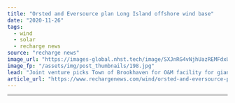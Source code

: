 ```yaml
---
title: "Orsted and Eversource plan Long Island offshore wind base"
date: "2020-11-26"
tags: 
  - wind
  - solar
  - recharge news
source: "recharge news"
image_url: "https://images-global.nhst.tech/image/SXJnRG4vNjhUazREMFdxUUsxdUV3Rm1OU2FQTFMzSHNuT2tsd0MvOS9qbz0=/nhst/binary/3981dd2565dfcf207ddfaad7a6a44b7a"
image_fp: "/assets/img/post_thumbnails/198.jpg"
lead: "Joint venture picks Town of Brookhaven for O&M facility for giant Sunrise Wind project"
article_url: "https://www.rechargenews.com/wind/orsted-and-eversource-plan-long-island-offshore-wind-base/2-1-919351"
---
```


---

